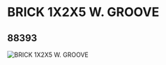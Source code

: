 # BRICK 1X2X5 W. GROOVE
## 88393
![BRICK 1X2X5 W. GROOVE](https://lc-www-live-s.legocdn.com/media/bricks/5/2/4578025.jpg)